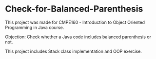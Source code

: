 # Check-for-Balanced-Parenthesis
This project was made for CMPE160 - Introduction to Object Oriented Programming in Java course.

Objection: Check whether a Java code includes balanced parenthesis or not.

This project includes Stack class implementation and OOP exercise.

